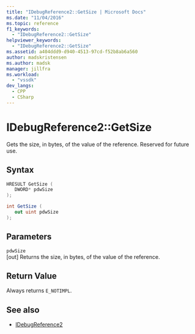 ```yaml
---
title: "IDebugReference2::GetSize | Microsoft Docs"
ms.date: "11/04/2016"
ms.topic: reference
f1_keywords:
  - "IDebugReference2::GetSize"
helpviewer_keywords:
  - "IDebugReference2::GetSize"
ms.assetid: a404ddd9-d940-4513-97cd-f52b8ab6a560
author: madskristensen
ms.author: madsk
manager: jillfra
ms.workload:
  - "vssdk"
dev_langs:
  - CPP
  - CSharp
---
```

# IDebugReference2::GetSize
Gets the size, in bytes, of the value of the reference. Reserved for future use.

## Syntax

```cpp
HRESULT GetSize ( 
   DWORD* pdwSize
);
```

```csharp
int GetSize ( 
   out uint pdwSize
);
```

## Parameters
`pdwSize`\
[out] Returns the size, in bytes, of the value of the reference.

## Return Value
 Always returns `E_NOTIMPL`.

## See also
- [IDebugReference2](../../../extensibility/debugger/reference/idebugreference2.md)